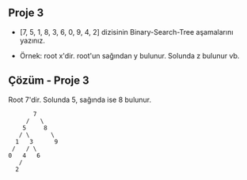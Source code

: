 ## Proje 3

- [7, 5, 1, 8, 3, 6, 0, 9, 4, 2] dizisinin Binary-Search-Tree aşamalarını yazınız.

- Örnek: root x'dir. root'un sağından y bulunur. Solunda z bulunur vb.

## Çözüm - Proje 3

Root 7'dir. Solunda 5, sağında ise 8 bulunur.

           7
         /   \
        5     8
       / \      \
      1   3      9
     /   / \
    0   4   6
       /
      2 
